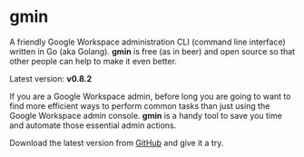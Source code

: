 # gmin
A friendly Google Workspace administration CLI (command line interface) written in Go (aka Golang). **gmin** is free (as in beer) and open source so that other people can help to make it even better.

Latest version: **v0.8.2**

If you are a Google Workspace admin, before long you are going to want to find more efficient ways to perform common tasks than just using the Google Workspace admin console. **gmin** is a handy tool to save you time and automate those essential admin actions.

Download the latest version from [GitHub](https://github.com/plusworx/gmin/releases) and give it a try.

